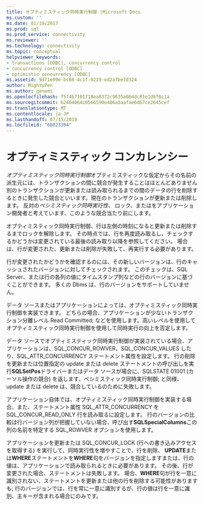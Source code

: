 ```yaml
---
title: オプティミスティック同時実行制御 |Microsoft Docs
ms.custom: ''
ms.date: 01/19/2017
ms.prod: sql
ms.prod_service: connectivity
ms.reviewer: ''
ms.technology: connectivity
ms.topic: conceptual
helpviewer_keywords:
- transactions [ODBC], concurrency control
- concurrency control [ODBC]
- optimistic concurrency [ODBC]
ms.assetid: 9d71e09e-bc68-4c1f-9229-ed2a7be7d324
author: MightyPen
ms.author: genemi
ms.openlocfilehash: f5f4b7101718ea8372c9635a064dc81e1d8f6c1a
ms.sourcegitcommit: b2464064c0566590e486a3aafae6d67ce2645cef
ms.translationtype: MT
ms.contentlocale: ja-JP
ms.lasthandoff: 07/15/2019
ms.locfileid: "68023394"
---
```

# <a name="optimistic-concurrency"></a>オプティミスティック コンカレンシー
*オプティミスティック同時実行制御*オプティミスティックな仮定からその名前の派生元には、トランザクションの間に競合が発生することはほとんどありません別のトランザクションが更新または読み取られるまでの間のデータの行を削除するときに発生した競合といいます。現在のトランザクションが更新または削除します。 反対の*ペシミスティック同時実行性、* ロック、またはをアプリケーション開発者と考えています、このような競合当たり前にします。  
  
 オプティミスティック同時実行制御、行は左側の時刻になると更新または削除するまでロックを解除します。 その時点では、行を再度読み取るし、チェックするかどうかは変更されている最後の読み取り以降を参照してください。 場合は、行が変更された、更新または削除が失敗して、再実行する必要があります。  
  
 行が変更されたかどうかを確認するのには、その新しいバージョンは、行のキャッシュされたバージョンに対してチェックされます。 このチェックは、SQL Server、または行の各列の値にタイムスタンプ列などの行のバージョンに基づくことができます。 多くの Dbms は、行のバージョンをサポートしていません。  
  
 データ ソースまたはアプリケーションによっては、オプティミスティック同時実行制御を実装できます。 どちらの場合、アプリケーションが少ないトランザクション分離レベル Read Committed; などを使用します。高いレベルを使用してオプティミスティック同時実行制御を使用して同時実行の向上を否定します。  
  
 データ ソースでオプティミスティック同時実行制御が実装されている場合、アプリケーションは、SQL_CONCUR_ROWVER、SQL_CONCUR_VALUES したり、SQL_ATTR_CONCURRENCY ステートメント属性を設定します。 行の削除を更新または位置指定の update または delete ステートメントの呼び出しを実行**SQLSetPos**ドライバーまたはデータ ソースが場合に、SQLSTATE 01001 (カーソル操作の競合) を返します、ペシミスティック同時実行制御; と同様、update または delete は、競合しているのために失敗します。  
  
 アプリケーション自体では、オプティミスティック同時実行制御を実装する場合、また、ステートメント属性 SQL_ATTR_CONCURRENCY を SQL_CONCUR_READ_ONLY 行を読み取るに設定します。 行のバージョンの比較は行バージョン列が把握していない場合、呼び出す**SQLSpecialColumns**この列の名前を特定する SQL_ROWVER オプションを使用します。  
  
 アプリケーションを更新または SQL_CONCUR_LOCK (行への書き込みアクセスを取得する) を実行して、同時実行性を増やすことで、行を削除、 **UPDATE**または**WHERE**ステートメントを**WHERE**句をバージョンを指定しますまたは、行の値は、アプリケーションで読み取られるときに必要があります。 その後、行が変更された場合、ステートメントは失敗します。 場合、**WHERE**句が行を一意に識別されない、ステートメントを更新または他の行を削除する可能性がありますも; 行のバージョンでは、行を常に一意に識別するが、行の値は行を一意に識別、主キーが含まれる場合にのみです。
